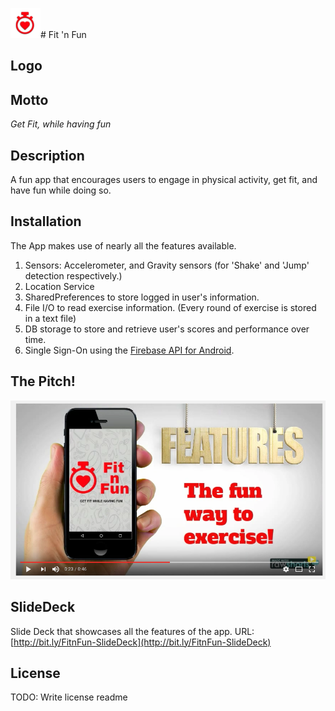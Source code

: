 <snippet>
  <content>

![FitnFun Logo](https://github.com/srvikram13/FitnFun/blob/master/app/src/main/res/mipmap-mdpi/ic_launcher.png?raw=true)# Fit 'n Fun

## Logo


## Motto
*Get Fit, while having fun*


## Description
A fun app that encourages users to engage in physical activity, get fit, and have fun while doing so.


## Installation
The App makes use of nearly all the features available.

1. Sensors: Accelerometer, and Gravity sensors (for 'Shake' and 'Jump' detection respectively.)
2. Location Service
3. SharedPreferences to store logged in user's information.
1. File I/O to read exercise information. (Every round of exercise is stored in a text file)
2. DB storage to store and retrieve user's scores and performance over time.
3. Single Sign-On using the [Firebase API for Android](https://firebase.google.com/docs/auth/android/google-signin).


## The Pitch!
[![FitnFun Pitch Video](https://github.com/srvikram13/FitnFun/blob/master/FinnFun%20Screenshot.png?raw=true)](https://www.youtube.com/watch?v=Ldt10iN7B4c)


## SlideDeck

Slide Deck that showcases all the features of the app.
URL: [http://bit.ly/FitnFun-SlideDeck](http://bit.ly/FitnFun-SlideDeck)


## License

TODO: Write license
</content>
  <tabTrigger>readme</tabTrigger>
</snippet>
